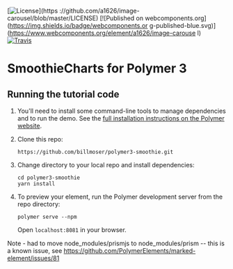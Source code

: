[![License](http://img.shields.io/badge/license-MIT-green.svg?style=flat)](https
://github.com/a1626/image-carousel/blob/master/LICENSE)
[![Published on webcomponents.org](https://img.shields.io/badge/webcomponents.or
g-published-blue.svg)](https://www.webcomponents.org/element/a1626/image-carouse
l)
[![Travis](https://img.shields.io/travis/rust-lang/rust.svg)](https://travis-ci.org/billmoser/polymer3-smoothie.svg?branch=master)



# SmoothieCharts for Polymer 3

## Running the tutorial code

1. You'll need to install some command-line tools to manage dependencies and to run the demo. See the [full installation instructions on the Polymer website](https://www.polymer-project.org/2.0/docs/tools/polymer-cli).

3.  Clone this repo:

        https://github.com/billmoser/polymer3-smoothie.git

4.  Change directory to your local repo and install dependencies:

        cd polymer3-smoothie
        yarn install
        
5.  To preview your element, run the Polymer development server from the repo directory:

        polymer serve --npm
        
    Open `localhost:8081` in your browser.



Note - had to move node_modules/prismjs to node_modules/prism -- this is a known issue, see https://github.com/PolymerElements/marked-element/issues/81
